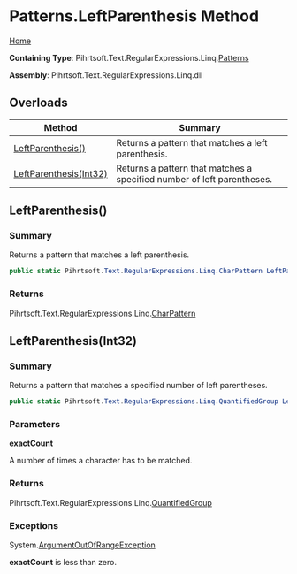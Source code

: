 # Patterns\.LeftParenthesis Method

[Home](../../../../../../README.md)

**Containing Type**: Pihrtsoft\.Text\.RegularExpressions\.Linq\.[Patterns](../README.md)

**Assembly**: Pihrtsoft\.Text\.RegularExpressions\.Linq\.dll

## Overloads

| Method | Summary |
| ------ | ------- |
| [LeftParenthesis()](#Pihrtsoft_Text_RegularExpressions_Linq_Patterns_LeftParenthesis) | Returns a pattern that matches a left parenthesis\. |
| [LeftParenthesis(Int32)](#Pihrtsoft_Text_RegularExpressions_Linq_Patterns_LeftParenthesis_System_Int32_) | Returns a pattern that matches a specified number of left parentheses\. |

## LeftParenthesis\(\) <a name="Pihrtsoft_Text_RegularExpressions_Linq_Patterns_LeftParenthesis"></a>

### Summary

Returns a pattern that matches a left parenthesis\.

```csharp
public static Pihrtsoft.Text.RegularExpressions.Linq.CharPattern LeftParenthesis()
```

### Returns

Pihrtsoft\.Text\.RegularExpressions\.Linq\.[CharPattern](../../CharPattern/README.md)

## LeftParenthesis\(Int32\) <a name="Pihrtsoft_Text_RegularExpressions_Linq_Patterns_LeftParenthesis_System_Int32_"></a>

### Summary

Returns a pattern that matches a specified number of left parentheses\.

```csharp
public static Pihrtsoft.Text.RegularExpressions.Linq.QuantifiedGroup LeftParenthesis(int exactCount)
```

### Parameters

**exactCount**

A number of times a character has to be matched\.

### Returns

Pihrtsoft\.Text\.RegularExpressions\.Linq\.[QuantifiedGroup](../../QuantifiedGroup/README.md)

### Exceptions

System\.[ArgumentOutOfRangeException](https://docs.microsoft.com/en-us/dotnet/api/system.argumentoutofrangeexception)

**exactCount** is less than zero\.


